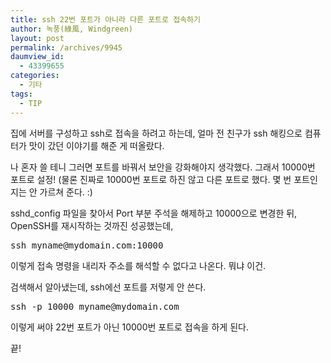 ```yaml
---
title: ssh 22번 포트가 아니라 다른 포트로 접속하기
author: 녹풍(綠風, Windgreen)
layout: post
permalink: /archives/9945
daumview_id:
  - 43399655
categories:
  - 기타
tags:
  - TIP
---
```

집에 서버를 구성하고 ssh로 접속을 하려고 하는데, 얼마 전 친구가 ssh 해킹으로 컴퓨터가 맛이 갔던 이야기를 해준 게 떠올랐다. 

나 혼자 쓸 테니 그러면 포트를 바꿔서 보안을 강화해야지 생각했다. 그래서 10000번 포트로 설정! (물론 진짜로 10000번 포트로 하진 않고 다른 포트로 했다. 몇 번 포트인지는 안 가르쳐 준다. :)

sshd_config 파일을 찾아서 Port 부분 주석을 해제하고 10000으로 변경한 뒤, OpenSSH를 재시작하는 것까진 성공했는데, 

<pre>ssh myname@mydomain.com:10000</pre>

이렇게 접속 명령을 내리자 주소를 해석할 수 없다고 나온다. 뭐냐 이건. 

검색해서 알아냈는데, ssh에선 포트를 저렇게 안 쓴다. 

<pre>ssh -p 10000 myname@mydomain.com</pre>

이렇게 써야 22번 포트가 아닌 10000번 포트로 접속을 하게 된다. 

끝!